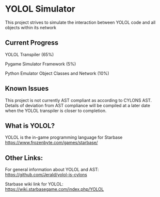 # YOLOL Simulator
This project strives to simulate the interaction between YOLOL code and all objects within its network

## Current Progress

YOLOL Transpiler (65%)

Pygame Simulator Framework (5%)

Python Emulator Object Classes and Network (10%)


## Known Issues

This project is not currently AST compliant as according to CYLONS AST. Details of deviation from AST compliance will be compiled at a later date when the YOLOL transpiler is closer to completion.


## What is YOLOL?
YOLOL is the in-game programming language for Starbase https://www.frozenbyte.com/games/starbase/

## Other Links:
For general information about YOLOL and AST: https://github.com/Jerald/yolol-is-cylons

Starbase wiki link for YOLOL: https://wiki.starbasegame.com/index.php/YOLOL
